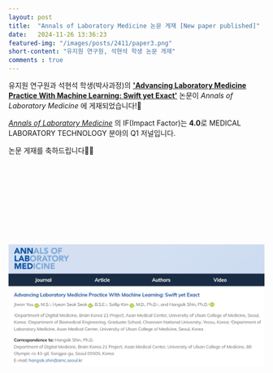 ```yaml
---
layout: post 
title:  "Annals of Laboratory Medicine 논문 게재 [New paper published]"
date:   2024-11-26 13:36:23
featured-img: "/images/posts/2411/paper3.png"
short-content: "유지원 연구원, 석현석 학생 논문 게재"
comments : true
---
```



유지원 연구원과 석현석 학생(박사과정)의 [**'Advancing Laboratory Medicine Practice With Machine Learning: Swift yet Exact'**](https://www.annlabmed.org/journal/view.html?uid=3598&vmd=Full) 논문이 *Annals of Laboratory Medicine* 에 게재되었습니다!🎊

[*Annals of Laboratory Medicine*](https://www.annlabmed.org/main.html) 의 IF(Impact Factor)는 **4.0**로 MEDICAL LABORATORY TECHNOLOGY 분야의 Q1 저널입니다.


논문 게재를 축하드립니다🥳🎉

<br>

<span class="image featured"><img src="/images/posts/2411/paper2.png" alt="" style='height: 500px; object-fit: contain;'></span>



